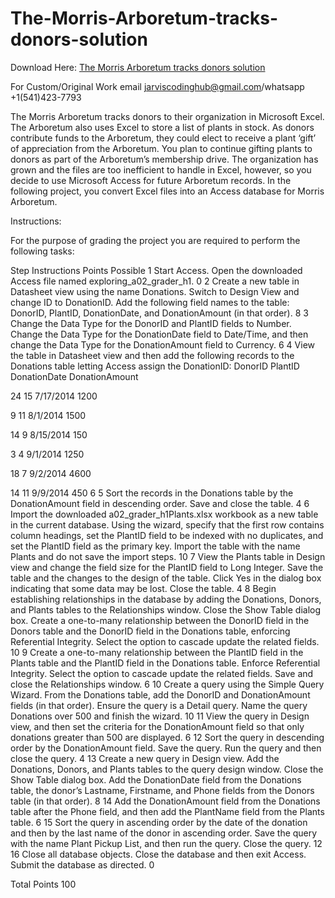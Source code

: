# The-Morris-Arboretum-tracks-donors-solution

Download Here: [The Morris Arboretum tracks donors solution](https://jarviscodinghub.com/assignment/the-morris-arboretum-tracks-donors-solution/)

For Custom/Original Work email jarviscodinghub@gmail.com/whatsapp +1(541)423-7793

The Morris Arboretum tracks donors to their organization in Microsoft Excel. The Arboretum also uses Excel to store a list of plants in stock. As donors contribute funds to the Arboretum, they could elect to receive a plant ‘gift’ of appreciation from the Arboretum. You plan to continue gifting plants to donors as part of the Arboretum’s membership drive. The organization has grown and the files are too inefficient to handle in Excel, however, so you decide to use Microsoft Access for future Arboretum records. In the following project, you convert Excel files into an Access database for Morris Arboretum.

Instructions:

For the purpose of grading the project you are required to perform the following tasks:

Step
Instructions
Points Possible
1
Start Access. Open the downloaded Access file named exploring_a02_grader_h1.
0
2
Create a new table in Datasheet view using the name Donations. Switch to Design View and change ID to DonationID. Add the following field names to the table: DonorID, PlantID, DonationDate, and DonationAmount (in that order).
8
3
Change the Data Type for the DonorID and PlantID fields to Number. Change the Data Type for the DonationDate field to Date/Time, and then change the Data Type for the DonationAmount field to Currency.
6
4
View the table in Datasheet view and then add the following records to the Donations table letting Access assign the DonationID:
DonorID PlantID DonationDate DonationAmount

24 15 7/17/2014 1200

9 11 8/1/2014 1500

14 9 8/15/2014 150

3 4 9/1/2014 1250

18 7 9/2/2014 4600

14 11 9/9/2014 450
6
5
Sort the records in the Donations table by the DonationAmount field in descending order. Save and close the table.
4
6
Import the downloaded a02_grader_h1Plants.xlsx workbook as a new table in the current database. Using the wizard, specify that the first row contains column headings, set the PlantID field to be indexed with no duplicates, and set the PlantID field as the primary key. Import the table with the name Plants and do not save the import steps.
10
7
View the Plants table in Design view and change the field size for the PlantID field to Long Integer. Save the table and the changes to the design of the table. Click Yes in the dialog box indicating that some data may be lost. Close the table.
4
8
Begin establishing relationships in the database by adding the Donations, Donors, and Plants tables to the Relationships window. Close the Show Table dialog box. Create a one-to-many relationship between the DonorID field in the Donors table and the DonorID field in the Donations table, enforcing Referential Integrity. Select the option to cascade update the related fields.
10
9
Create a one-to-many relationship between the PlantID field in the Plants table and the PlantID field in the Donations table. Enforce Referential Integrity. Select the option to cascade update the related fields. Save and close the Relationships window.
6
10
Create a query using the Simple Query Wizard. From the Donations table, add the DonorID and DonationAmount fields (in that order). Ensure the query is a Detail query. Name the query Donations over 500 and finish the wizard.
10
11
View the query in Design view, and then set the criteria for the DonationAmount field so that only donations greater than 500 are displayed.
6
12
Sort the query in descending order by the DonationAmount field. Save the query. Run the query and then close the query.
4
13
Create a new query in Design view. Add the Donations, Donors, and Plants tables to the query design window. Close the Show Table dialog box. Add the DonationDate field from the Donations table, the donor’s Lastname, Firstname, and Phone fields from the Donors table (in that order).
8
14
Add the DonationAmount field from the Donations table after the Phone field, and then add the PlantName field from the Plants table.
6
15
Sort the query in ascending order by the date of the donation and then by the last name of the donor in ascending order. Save the query with the name Plant Pickup List, and then run the query. Close the query.
12
16
Close all database objects. Close the database and then exit Access. Submit the database as directed.
0

Total Points
100


